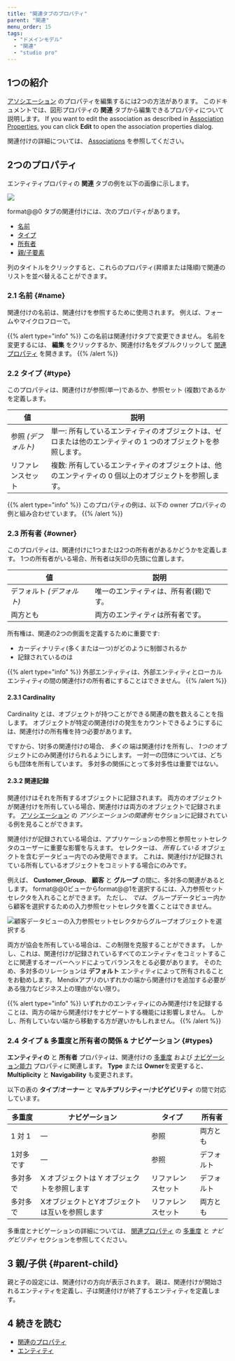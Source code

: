 ```yaml
---
title: "関連タブのプロパティ"
parent: "関連"
menu_order: 15
tags:
  - "ドメインモデル"
  - "関連"
  - "studio pro"
---
```


## 1つの紹介

[アソシエーション](associations) のプロパティを編集するには2つの方法があります。 このドキュメントでは、図形プロパティの **関連** タブから編集できるプロパティについて説明します。 If you want to edit the association as described in [Association Properties](association-properties), you can click **Edit** to open the association properties dialog.

関連付けの詳細については、 [Associations](associations) を参照してください。

## 2つのプロパティ

エンティティプロパティの **関連** タブの例を以下の画像に示します。

![](attachments/associations/edit-entity-association.png)

format@@0 タブの関連付けには、次のプロパティがあります。

* [名前](#name)
* [タイプ](#type)
* [所有者](#owner)
* [親/子要素](#parent-child)

列のタイトルをクリックすると、これらのプロパティ(昇順または降順)で関連のリストを並べ替えることができます。

### 2.1 名前 {#name}

関連付けの名前は、関連付けを参照するために使用されます。 例えば、フォームやマイクロフローで。

{{% alert type="info" %}}
この名前は関連付けタブで変更できません。 名前を変更するには、 **編集** をクリックするか、関連付け名をダブルクリックして [関連プロパティ](association-properties) を開きます。
{{% /alert %}}

### 2.2 タイプ {#type}

このプロパティは、関連付けが参照(単一)であるか、参照セット (複数)であるかを定義します。

| 値            | 説明                                                        |
| ------------ | --------------------------------------------------------- |
| 参照 *(デフォルト)* | 単一: 所有しているエンティティのオブジェクトは、ゼロまたは他のエンティティの 1 つのオブジェクトを参照します。 |
| リファレンスセット    | 複数: 所有しているエンティティのオブジェクトは、他のエンティティの 0 個以上のオブジェクトを参照します。    |

{{% alert type="info" %}}
このプロパティの例は、以下の owner プロパティの例と組み合わせています。
{{% /alert %}}

### 2.3 所有者 {#owner}

このプロパティは、関連付けに1つまたは2つの所有者があるかどうかを定義します。 1つの所有者がいる場合、所有者は矢印の先頭に位置します。

| 値               | 説明                   |
| --------------- | -------------------- |
| デフォルト *(デフォルト)* | 唯一のエンティティは、所有者(親)です。 |
| 両方とも            | 両方のエンティティは所有者です。     |

所有権は、関連の2つの側面を定義するために重要です:

* カーディナリティ(多くまたは一つ)がどのように制御されるか
* 記録されているのは

{{% alert type="info" %}}
外部エンティティは、外部エンティティとローカルエンティティの間の関連付けの所有者にすることはできません。
{{% /alert %}}

#### 2.3.1 Cardinality

Cardinality とは、オブジェクトが持つことができる関連の数を数えることを指します。 オブジェクトが特定の関連付けの発生をカウントできるようにするには、関連付けの所有権を持つ必要があります。

ですから、1対多の関連付けの場合、 *多くの* 端は関連付けを所有し、 *1つの* オブジェクトにのみ関連付けられるようにします。 一対一の団体については、どちらも団体を所有しています。 多対多の関係にとって多対多性は重要ではない。

#### 2.3.2 関連記録

関連付けはそれを所有するオブジェクトに記録されます。 両方のオブジェクトが関連付けを所有している場合、関連付けは両方のオブジェクトで記録されます。 [アソシエーション](associations#examples) の *アソシエーションの関連例* セクションに記録されている例を見ることができます。

関連付けが記録されている場合は、アプリケーションの参照と参照セットセレクタのユーザーに重要な影響を与えます。 セレクターは、 _所有している_ オブジェクトを含むデータビュー内でのみ使用できます。 これは、関連付けが記録されている所有しているオブジェクトをコミットする場合にのみです。

例えば、 **Customer_Group**、 **顧客** と **グループ** の間に、多対多の関連があるとします。 format@@0ビューからformat@@1を選択するには、入力参照セットセレクタを入れることができます。 ただし、 _では、_ グループデータビュー内から顧客を選択するための入力参照セットセレクタを置くことはできません。

![顧客データビューの入力参照セットセレクタからグループオブジェクトを選択する](attachments/associations/input-reference-set-selector.png)

両方が協会を所有している場合は、この制限を克服することができます。 しかし、これは、関連付けが記録されているすべてのエンティティをコミットすることに関連するオーバーヘッドによってバランスをとる必要があります。 そのため、多対多のリレーションは **デフォルト** エンティティによって所有されることをお勧めします。 Mendixアプリのいずれかの端から関連付けを追加する必要がある強力なビジネス上の理由がない限り。

{{% alert type="info" %}}
いずれかのエンティティにのみ関連付けを記録することは、両方の端から関連付けをナビゲートする機能には影響しません。 しかし、所有していない端から移動する方が遅いかもしれません。
{{% /alert %}}

### 2.4 タイプ & 多重度と所有者の関係 & ナビゲーション {#types}

**エンティティの** と **所有者** プロパティは、関連付けの [多重度](association-properties#multiplicity) および [ナビゲーション能力](association-properties#navigability) プロパティに関連します。 **Type** または **Owner**を変更すると、 **Multiplicity** と **Navigability** も変更されます。

以下の表の **タイプ**/**オーナー** と **マルチプリシティー**/**ナビゲビリティ** の間で対応しています。

| **多重度** | **ナビゲーション**              | タイプ       | 所有者   |
| ------- | ------------------------ | --------- | ----- |
| 1 対 1   | —                        | 参照        | 両方とも  |
| 1対多です   | —                        | 参照        | デフォルト |
| 多対多で    | X オブジェクトは Y オブジェクトを参照します | リファレンスセット | デフォルト |
| 多対多で    | XオブジェクトとYオブジェクトは互いを参照します | リファレンスセット | 両方とも  |

多重度とナビゲーションの詳細については、 [関連プロパティ](association-properties#multiplicity) の [多重度](association-properties#navigability) と *ナビゲビリティ* セクションを参照してください。

## 3 親/子供 {#parent-child}

親と子の設定には、関連付けの方向が表示されます。 親は、関連付けが開始されるエンティティを定義し、子は関連付けが終了するエンティティを定義します。

## 4 続きを読む

* [関連のプロパティ](association-properties)
* [エンティティ](エンティティ)
